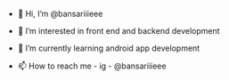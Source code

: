 - 👋 Hi, I’m @bansariiieee
- 👀 I’m interested in front end and backend development
- 🌱 I’m currently learning android app development

- 📫 How to reach me - ig - @bansariiieee
 

<!---
bansariiieee/bansariiieee is a ✨ special ✨ repository because its `README.md` (this file) appears on your GitHub profile.
You can click the Preview link to take a look at your changes.
--->
